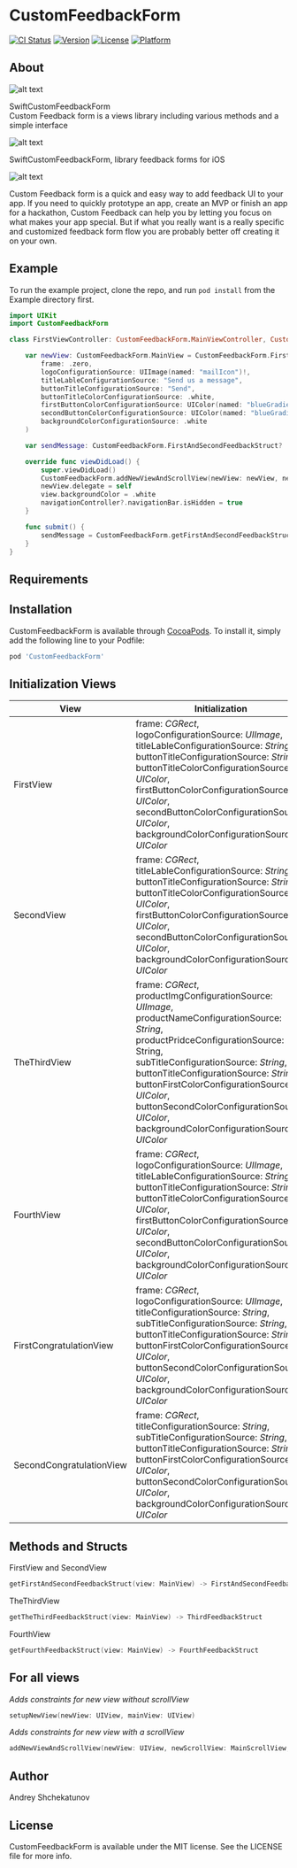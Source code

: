 # CustomFeedbackForm

[![CI Status](https://img.shields.io/travis/AndNasPlay/CustomFeedbackForm.svg?style=flat)](https://travis-ci.org/AndNasPlay/CustomFeedbackForm)
[![Version](https://img.shields.io/cocoapods/v/CustomFeedbackForm.svg?style=flat)](https://cocoapods.org/pods/CustomFeedbackForm)
[![License](https://img.shields.io/cocoapods/l/CustomFeedbackForm)](https://cocoapods.org/pods/CustomFeedbackForm)
[![Platform](https://img.shields.io/cocoapods/p/CustomFeedbackForm.svg?style=flat)](https://cocoapods.org/pods/CustomFeedbackForm)



## About

![alt text](https://github.com/AndNasPlay/CustomFeedbackForm/blob/mainWithCocoaPods/swiftcf.png "screen")

SwiftCustomFeedbackForm <br>
Custom Feedback form is a views library including various methods and a simple interface

![alt text](https://github.com/AndNasPlay/CustomFeedbackForm/blob/mainWithCocoaPods/list%20of%20view.png "screen")

SwiftCustomFeedbackForm, library feedback forms for iOS

![alt text](https://github.com/AndNasPlay/CustomFeedbackForm/blob/mainWithCocoaPods/list%20of%20Congratulation%20view.png "screen")

Custom Feedback form is a quick and easy way to add feedback UI to your app. If you need to quickly prototype an app, create an MVP or finish an app for a hackathon, Custom Feedback  can help you by letting you focus on what makes your app special. But if what you really want is a really specific and customized feedback form flow you are probably better off creating it on your own.

## Example

To run the example project, clone the repo, and run `pod install` from the Example directory first.
```swift
import UIKit
import CustomFeedbackForm

class FirstViewController: CustomFeedbackForm.MainViewController, CustomFeedbackForm.ViewDelegate {

	var newView: CustomFeedbackForm.MainView = CustomFeedbackForm.FirstView(
		frame: .zero,
		logoConfigurationSource: UIImage(named: "mailIcon")!,
		titleLableConfigurationSource: "Send us a message",
		buttonTitleConfigurationSource: "Send",
		buttonTitleColorConfigurationSource: .white,
		firstButtonColorConfigurationSource: UIColor(named: "blueGradientOne")!,
		secondButtonColorConfigurationSource: UIColor(named: "blueGradientTwo")!,
		backgroundColorConfigurationSource: .white
	)

	var sendMessage: CustomFeedbackForm.FirstAndSecondFeedbackStruct?

	override func viewDidLoad() {
		super.viewDidLoad()
		CustomFeedbackForm.addNewViewAndScrollView(newView: newView, newScrollView: newScrollView, mainView: view)
		newView.delegate = self
		view.backgroundColor = .white
		navigationController?.navigationBar.isHidden = true
	}

	func submit() {
		sendMessage = CustomFeedbackForm.getFirstAndSecondFeedbackStruct(view: newView)
	}
}

```

## Requirements

## Installation

CustomFeedbackForm is available through [CocoaPods](https://cocoapods.org). To install
it, simply add the following line to your Podfile:

```ruby
pod 'CustomFeedbackForm'
```
## Initialization Views
View| Initialization
------------ | -------------
FirstView | frame: *CGRect*, <br> logoConfigurationSource: *UIImage*, <br> titleLableConfigurationSource: *String*, <br> buttonTitleConfigurationSource: *String*, <br> buttonTitleColorConfigurationSource: *UIColor*, <br> firstButtonColorConfigurationSource: *UIColor*, <br> secondButtonColorConfigurationSource: *UIColor*, <br> backgroundColorConfigurationSource: *UIColor*
SecondView | frame: *CGRect*, <br> titleLableConfigurationSource: *String*, <br> buttonTitleConfigurationSource: *String*, <br> buttonTitleColorConfigurationSource: *UIColor*, <br> firstButtonColorConfigurationSource: *UIColor*, <br> secondButtonColorConfigurationSource: *UIColor*, <br> backgroundColorConfigurationSource: *UIColor*
TheThirdView | frame: *CGRect*, <br> productImgConfigurationSource: *UIImage*, <br> productNameConfigurationSource: *String*, <br> productPridceConfigurationSource: String, <br> subTitleConfigurationSource: *String*, <br> buttonTitleConfigurationSource: *String*, <br> buttonFirstColorConfigurationSource: *UIColor*, <br> buttonSecondColorConfigurationSource: *UIColor*, <br> backgroundColorConfigurationSource: *UIColor*
FourthView| frame: *CGRect*,  <br> logoConfigurationSource: *UIImage*,  <br> titleLableConfigurationSource: *String*,  <br> buttonTitleConfigurationSource: *String*, <br> buttonTitleColorConfigurationSource: *UIColor*,  <br> firstButtonColorConfigurationSource: *UIColor*,  <br> secondButtonColorConfigurationSource: *UIColor*, <br> backgroundColorConfigurationSource: *UIColor*
FirstCongratulationView | frame: *CGRect*, <br> logoConfigurationSource: *UIImage*, <br> titleConfigurationSource: *String*, <br> subTitleConfigurationSource: *String*, <br> buttonTitleConfigurationSource: *String*, <br> buttonFirstColorConfigurationSource: *UIColor*, <br> buttonSecondColorConfigurationSource: *UIColor*, <br> backgroundColorConfigurationSource: *UIColor*
SecondCongratulationView | frame: *CGRect*, <br> titleConfigurationSource: *String*, <br> subTitleConfigurationSource: *String*, <br> buttonTitleConfigurationSource: *String*, <br> buttonFirstColorConfigurationSource: *UIColor*, <br> buttonSecondColorConfigurationSource: *UIColor*, <br> backgroundColorConfigurationSource: *UIColor*

## Methods and Structs

FirstView and SecondView
```swift 
getFirstAndSecondFeedbackStruct(view: MainView) -> FirstAndSecondFeedbackStruct 
```
TheThirdView
```swift 
getTheThirdFeedbackStruct(view: MainView) -> ThirdFeedbackStruct
```
FourthView 
```swift 
getFourthFeedbackStruct(view: MainView) -> FourthFeedbackStruct
```

## For all views
*Adds constraints for new view without scrollView* <br>
```swift
setupNewView(newView: UIView, mainView: UIView)
```
*Adds constraints for new view with a scrollView* <br>
```swift
addNewViewAndScrollView(newView: UIView, newScrollView: MainScrollView, mainView: UIView)
```

## Author

Andrey Shchekatunov

## License

CustomFeedbackForm is available under the MIT license. See the LICENSE file for more info.
